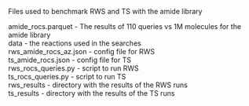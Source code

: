 Files used to benchmark RWS and TS with the amide library

amide_rocs.parquet - The results of 110 queries vs 1M molecules for the amide library   
data - the reactions used in the searches   
rws_amide_rocs_az.json - config file for RWS  
ts_amide_rocs.json - config file for TS   
rws_rocs_queries.py - script to run RWS   
ts_rocs_queries.py - script to run TS  
rws_results - directory with the results of the RWS runs   
ts_results - directory with the results of the TS runs





